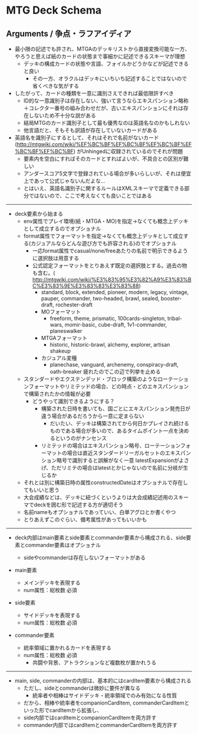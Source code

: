 # MTG Deck Schema

## Arguments / 争点・ラフアイディア

- 最小限の記述でも許され、MTGAのデッキリストから直接変換可能な一方、やろうと思えば紙のカードの状態まで事細かに記述できるスキーマが理想
    - デッキの構成カードの状態や言語、フォイルかどうかなどが記述できると良い
        - その一方、オラクルはデッキにいちいち記述することではないので省くべきな気がする
- したがって、カードの種類を一意に識別さえできれば最低限許すべき
    - ID的な一意識別子は存在しない、強いて言うならエキスパンション略称＋コレクター番号の組み合わせだが、古いエキスパンションにそれは存在しないため不十分な説がある
    - 結局MTGのカード識別子として最も優秀なのは英語名なのかもしれない
    - 他言語だと、そもそも訳語が存在していないカードがある
- 英語名を識別子にするとして、それはそれで名前がないカード (http://mtgwiki.com/wiki/%EF%BC%BF%EF%BC%BF%EF%BC%BF%EF%BC%BF%EF%BC%BF) がUnhingedに収録されているのでそれが問題
    - 要素内を空白にすればそのカードとすればよいが、不具合との区別が難しい
    - アンダースコア5文字で登録されている場合が多いらしいが、それは便宜上であって公式じゃないんだよな...
    - とはいえ、英語名識別子に関するルールはXMLスキーマで定義できる部分ではないので、ここで考えなくても良いことではある

---

- deck要素から始まる
    - env属性でプレイ環境(紙・MTGA・MO)を指定→なくても概念上デッキとして成立するのでオプショナル
    - format属性でフォーマットを指定→なくても概念上デッキとして成立する(カジュアルならどんな遊び方でも許容される)のでオプショナル
        - 一応format属性でcasual/none/freeあたりの名前で明示できるように選択肢は用意する
        - 公式認定フォーマットをとりあえず既定の選択肢とする。過去の物も含む。( http://mtgwiki.com/wiki/%E3%83%95%E3%82%A9%E3%83%BC%E3%83%9E%E3%83%83%E3%83%88)
            - standard, block, extended, pioneer, modern, legacy, vintage, pauper, commander, two-headed, brawl, sealed, booster-draft, rochester-draft
            - MOフォーマット
                - freeform, theme, prismatic, 100cards-singleton, tribal-wars, momir-basic, cube-draft, 1v1-commander, planeswalker
            - MTGAフォーマット
                - historic, historic-brawl, alchemy, explorer, artisan shakeup
            - カジュアル変種
                - planechase, vanguard, archenemy, conspiracy-draft, oath-breaker
            疲れたのでこの辺で列挙を止める
    - スタンダードやエクステンデッド・ブロック構築のようなローテーションフォーマットやリミテッドの場合、どの時点・どのエキスパンションで構築されたかの情報が必要
        - どうやって識別できるようにする？
            - 構築された日時を書いても、国ごとにエキスパンション発売日が違う場合があるだろうから一意に定まらない
                - だいたい、デッキは構築されてから何日かプレイされ続けるものである場合が多いので、あるタイムポイント一点を決めるというのがナンセンス
            - リミテッドの場合はエキスパンション略号、ローテーションフォーマットの場合は直近スタンダードリーガルセットのエキスパンション略号で識別すると誤解がなく一意 latestExpansionがよさげ、ただリミテの場合はlatestとかじゃないので名前に分岐が生じるか
    - それとは別に構築日時の属性constructedDateはオプショナルで存在してもいいと思う
    - 大会成績などは、デッキに紐づくというよりは大会成績記述用のスキーマでdeckを囲む形で記述する方が適切そう
    - 名前nameもオプショナルであっていい、白単アグロとか書くやつ
    - とりあえずこのぐらい、備考属性があってもいいかも

---

- deck内部はmain要素とside要素とcommander要素から構成される、side要素とcommander要素はオプショナル
    - sideやcommanderは存在しないフォーマットがある

- main要素
    - メインデッキを表現する
    - num属性：総枚数 必須
- side要素
    - サイドデッキを表現する
    - num属性：総枚数 必須
- commander要素
    - 統率領域に置かれるカードを表現する
    - num属性：総枚数 必須
        - 共闘や背景、アトラクションなど複数枚が置かれうる

---

- main, side, commanderの内部は、基本的にはcardItem要素から構成される
    - ただし、sideとcommanderは微妙に要件が異なる
        - 統率者や相棒はサイドデッキ・統率領域でのみ有効になる性質
    - だから、相棒や統率者をcompanionCardItem, commanderCardItemといった形でcardItemから拡張し、
    - side内部ではcardItemとcompanionCardItemを両方許す
    - commander内部ではcardItemとcommanderCardItemを両方許す



